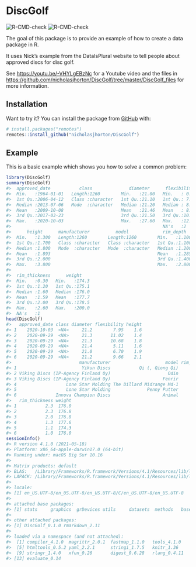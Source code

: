 
<!-- README.md is generated from README.Rmd. Please edit that file -->

# DiscGolf

<!-- badges: start -->

![R-CMD-check](https://github.com/nicholasjhorton/DiscGolf/workflows/R-CMD-check/badge.svg)
![R-CMD-check](https://github.com/nicholasjhorton/DiscGolf/workflows/render-README/badge.svg)
<!-- badges: end -->

The goal of this package is to provide an example of how to create a
data package in R.

It uses Nick’s example from the DataIsPlural website to tell people
about approved discs for disc golf.

See <https://youtu.be/-VHYLgEBzNc> for a Youtube video and the files in
<https://github.com/nicholasjhorton/DiscGolf/tree/master/DiscGolf_files>
for more information.

## Installation

Want to try it? You can install the package from
[GitHub](https://github.com/) with:

``` r
# install.packages("remotes")
remotes::install_github("nicholasjhorton/DiscGolf")
```

## Example

This is a basic example which shows you how to solve a common problem:

``` r
library(DiscGolf)
summary(DiscGolf)
#>  approved_date           class              diameter      flexibility   
#>  Min.   :1964-01-01   Length:1260        Min.   :21.00   Min.   : 0.56  
#>  1st Qu.:2006-04-12   Class :character   1st Qu.:21.10   1st Qu.: 7.37  
#>  Median :2013-07-06   Mode  :character   Median :21.20   Median : 8.96  
#>  Mean   :2009-10-08                      Mean   :21.46   Mean   : 8.76  
#>  3rd Qu.:2017-03-23                      3rd Qu.:21.50   3rd Qu.:10.66  
#>  Max.   :2020-10-03                      Max.   :27.60   Max.   :12.27  
#>                                                          NA's   :2      
#>      height      manufacturer          model             rim_depth    
#>  Min.   :1.300   Length:1260        Length:1260        Min.   :1.100  
#>  1st Qu.:1.700   Class :character   Class :character   1st Qu.:1.100  
#>  Median :1.800   Mode  :character   Mode  :character   Median :1.200  
#>  Mean   :1.893                                         Mean   :1.285  
#>  3rd Qu.:2.000                                         3rd Qu.:1.400  
#>  Max.   :3.800                                         Max.   :2.800  
#>                                                                       
#>  rim_thickness      weight     
#>  Min.   :0.30   Min.   :174.3  
#>  1st Qu.:1.20   1st Qu.:175.1  
#>  Median :1.60   Median :176.0  
#>  Mean   :1.59   Mean   :177.7  
#>  3rd Qu.:2.00   3rd Qu.:178.5  
#>  Max.   :2.60   Max.   :200.0  
#>  NA's   :1
head(DiscGolf)
#>   approved_date class diameter flexibility height
#> 1    2020-10-03  <NA>     21.2        7.95    1.6
#> 2    2020-09-29  <NA>     21.3       11.02    1.4
#> 3    2020-09-29  <NA>     21.3       10.68    1.8
#> 4    2020-09-29  <NA>     21.4        5.11    1.6
#> 5    2020-09-29  <NA>     21.0        6.70    1.9
#> 6    2020-09-29  <NA>     21.2        9.66    2.1
#>                          manufacturer                     model rim_depth
#> 1                         Yikun Discs           Qi (, Qiong Qi)       1.1
#> 2 Viking Discs (IP-Agency Finland Oy)                      Odin       1.1
#> 3 Viking Discs (IP-Agency Finland Oy)                    Fenrir       1.1
#> 4                   Lone Star Molding The Dillard Midrange Md-1       1.2
#> 5                   Lone Star Molding              Penny Putter       1.5
#> 6               Innova Champion Discs                    Animal       1.3
#>   rim_thickness weight
#> 1           2.3  176.0
#> 2           2.3  176.8
#> 3           2.0  176.8
#> 4           1.3  177.6
#> 5           1.1  174.3
#> 6           1.0  176.0
sessionInfo()
#> R version 4.1.0 (2021-05-18)
#> Platform: x86_64-apple-darwin17.0 (64-bit)
#> Running under: macOS Big Sur 10.16
#> 
#> Matrix products: default
#> BLAS:   /Library/Frameworks/R.framework/Versions/4.1/Resources/lib/libRblas.dylib
#> LAPACK: /Library/Frameworks/R.framework/Versions/4.1/Resources/lib/libRlapack.dylib
#> 
#> locale:
#> [1] en_US.UTF-8/en_US.UTF-8/en_US.UTF-8/C/en_US.UTF-8/en_US.UTF-8
#> 
#> attached base packages:
#> [1] stats     graphics  grDevices utils     datasets  methods   base     
#> 
#> other attached packages:
#> [1] DiscGolf_0.1.0 rmarkdown_2.11
#> 
#> loaded via a namespace (and not attached):
#>  [1] compiler_4.1.0  magrittr_2.0.1  fastmap_1.1.0   tools_4.1.0    
#>  [5] htmltools_0.5.2 yaml_2.2.1      stringi_1.7.5   knitr_1.36     
#>  [9] stringr_1.4.0   xfun_0.26       digest_0.6.28   rlang_0.4.11   
#> [13] evaluate_0.14
```
